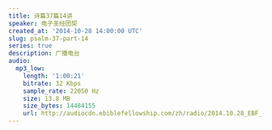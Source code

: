 ```yaml
---
title: 诗篇37篇14讲
speaker: 电子圣经团契
created_at: '2014-10-28 14:00:00 UTC'
slug: psalm-37-part-14
series: true
description: 广播电台
audio:
  mp3_low:
    length: '1:00:21'
    bitrate: 32 Kbps
    sample_rate: 22050 Hz
    size: 13.8 MB
    size_bytes: 14484155
    url: http://audiocdn.ebiblefellowship.com/zh/radio/2014.10.28_EBF_-_Psalm_37_Part_14.mp3
---
```

